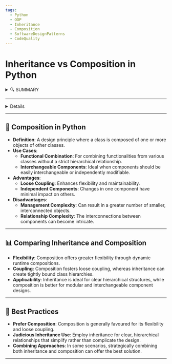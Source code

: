 ```yaml
---
tags:
  - Python
  - OOP
  - Inheritance
  - Composition
  - SoftwareDesignPatterns
  - CodeQuality
---
```

# Inheritance vs Composition in Python

<details>
<summary>🔍 SUMMARY</summary>

### Summary
This note elucidates the concepts of inheritance and composition in Python, pivotal in software design patterns. **Inheritance** is about deriving a new class from an existing one, fostering code reuse and hierarchy. **Composition** involves building complex objects from simpler entities, promoting flexibility and decoupling. The discernment between them is crucial in Python for effective object-oriented design.

</details>

---

<details>
## 🧩 Inheritance in Python
- **Definition**: A paradigm where a new class (`child`) inherits attributes and methods from an existing class (`parent`).
- **Use Cases**:
  - **Strong Relationships**: For classes where the child is a specialized form of the parent.
  - **Framework Creation**: For base frameworks that provide common functionalities to be extended by subclasses.
- **Advantages**:
  - **Code Reuse**: Reduces code duplication.
  - **Clear Hierarchy**: Simplifies understanding of the code structure.
- **Disadvantages**:
  - **Complexity**: Can lead to tightly coupled and complex code structures.
  - **Base Class Sensitivity**: Changes in the parent class can significantly impact child classes.
</details>

---

## 🧱 Composition in Python
- **Definition**: A design principle where a class is composed of one or more objects of other classes.
- **Use Cases**:
  - **Functional Combination**: For combining functionalities from various classes without a strict hierarchical relationship.
  - **Interchangeable Components**: Ideal when components should be easily interchangeable or independently modifiable.
- **Advantages**:
  - **Loose Coupling**: Enhances flexibility and maintainability.
  - **Independent Components**: Changes in one component have minimal impact on others.
- **Disadvantages**:
  - **Management Complexity**: Can result in a greater number of smaller, interconnected objects.
  - **Relationship Complexity**: The interconnections between components can become intricate.

---

## 📊 Comparing Inheritance and Composition
- **Flexibility**: Composition offers greater flexibility through dynamic runtime compositions.
- **Coupling**: Composition fosters loose coupling, whereas inheritance can create tightly bound class hierarchies.
- **Applicability**: Inheritance is ideal for clear hierarchical structures, while composition is better for modular and interchangeable component designs.

---

## 📝 Best Practices
- **Prefer Composition**: Composition is generally favoured for its flexibility and loose coupling.
- **Judicious Inheritance Use**: Employ inheritance for clear, hierarchical relationships that simplify rather than complicate the design.
- **Combining Approaches**: In some scenarios, strategically combining both inheritance and composition can offer the best solution.

---

